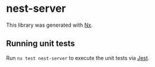 # nest-server

This library was generated with [Nx](https://nx.dev).

## Running unit tests

Run `nx test nest-server` to execute the unit tests via [Jest](https://jestjs.io).

